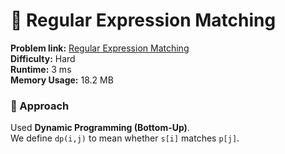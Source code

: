 # 🔴 Regular Expression Matching

**Problem link:** [Regular Expression Matching](https://leetcode.com/problems/regular-expression-matching/)  
**Difficulty:** Hard  
**Runtime:** 3 ms  
**Memory Usage:** 18.2 MB  

### 🧠 Approach
Used **Dynamic Programming (Bottom-Up)**.  
We define `dp(i,j)` to mean whether `s[i]` matches `p[j]`.
